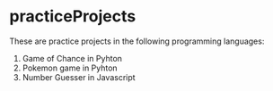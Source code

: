 # practiceProjects

These are practice projects in the following programming languages:

1. Game of Chance in Pyhton
2. Pokemon game in Pyhton
3. Number Guesser in Javascript

